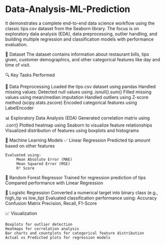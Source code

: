 # Data-Analysis-ML-Prediction
It demonstrates a complete end-to-end data science workflow using the classic tips.csv dataset from the Seaborn library. The focus is on exploratory data analysis (EDA), data preprocessing, outlier handling, and building multiple regression and classification models with performance evaluation.

📂 Dataset
The dataset contains information about restaurant bills, tips given, customer demographics, and other categorical features like day and time of visit.

🔍 Key Tasks Performed

🧹 Data Preprocessing
    Loaded the tips.csv dataset using pandas
    Handled missing values:
        Detected null values using .isnull().sum()
        Filled missing values using mean/median imputation
    Handled outliers using Z-score method (scipy.stats.zscore)
    Encoded categorical features using LabelEncoder
    
📊 Exploratory Data Analysis (EDA)
    Generated correlation matrix using .corr()
    Plotted heatmap using Seaborn to visualize feature relationships
    Visualized distribution of features using boxplots and histograms

🧠 Machine Learning Models
✅ Linear Regression
Predicted tip amount based on other features

    Evaluated using:
         Mean Absolute Error (MAE)
         Mean Squared Error (MSE)
         R² Score

🌳 Random Forest Regressor
Trained for regression prediction of tips
Compared performance with Linear Regression

🔁 Logistic Regression
Converted a numerical target into binary class (e.g., high_tip vs low_tip)
Evaluated classification performance using:
       Accuracy
       Confusion Matrix
       Precision, Recall, F1-Score

📈 Visualization

    Boxplots for outlier detection
    Heatmaps for correlation analysis
    Bar charts and countplots for categorical feature distribution
    Actual vs Predicted plots for regression models

